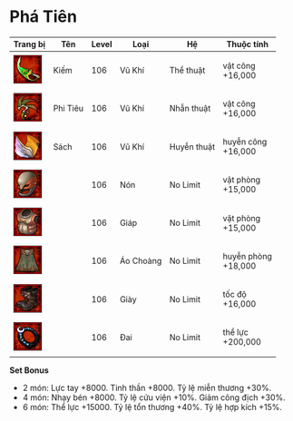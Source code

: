 # Phá Tiên



| Trang bị                                      | Tên      | Level | Loại      | Hệ          | Thuộc tính                    |
| --------------------------------------------- | -------- | ----- | --------- | ----------- | ----------------------------- |
| ![](<../../.gitbook/assets/image (1049).png>) | Kiếm     | 106   | Vũ Khí    | Thể thuật   | <p>vật công<br>+16,000</p>    |
| ![](<../../.gitbook/assets/image (988).png>)  | Phi Tiêu | 106   | Vũ Khí    | Nhẫn thuật  | <p>vật công<br>+16,000</p>    |
| ![](<../../.gitbook/assets/image (1010).png>) | Sách     | 106   | Vũ Khí    | Huyễn thuật | <p>huyễn công<br>+16,000</p>  |
| ![](<../../.gitbook/assets/image (1059).png>) |          | 106   | Nón       | No Limit    | <p>vật phòng<br>+15,000</p>   |
| ![](<../../.gitbook/assets/image (980).png>)  |          | 106   | Giáp      | No Limit    | <p>vật phòng<br>+15,000</p>   |
| ![](<../../.gitbook/assets/image (1016).png>) |          | 106   | Áo Choàng | No Limit    | <p>huyễn phòng<br>+18,000</p> |
| ![](<../../.gitbook/assets/image (197).png>)  |          | 106   | Giày      | No Limit    | <p>tốc độ<br>+16,000</p>      |
| ![](<../../.gitbook/assets/image (245).png>)  |          | 106   | Đai       | No Limit    | <p>thể lực<br>+200,000</p>    |

&#x20;

**Set Bonus**

* &#x20;2 món: Lực tay +8000. Tinh thần +8000. Tỷ lệ miễn thương +30%.
* &#x20;4 món: Nhạy bén +8000. Tỷ lệ cứu viện +10%. Giảm công địch +30%.
* &#x20;6 món: Thể lực +15000. Tỷ lệ tổn thương +40%. Tỷ lệ hợp kích +15%.
